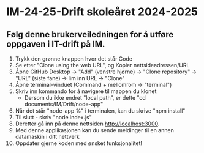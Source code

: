 # IM-24-25-Drift skoleåret 2024-2025
## Følg denne brukerveiledningen for å utføre oppgaven i IT-drift på IM.

1. Trykk den grønne knappen hvor det står Code
2. Se etter "Clone using the web URL", og Kopier nettsideadressen/URL
3. Åpne GitHub Desktop -> "Add" (venstre hjørne) -> "Clone repository" -> "URL" (siste fane) -> lim inn URL -> "Clone"
6. Åpne terminal-vinduet (Command + mellomrom -> "terminal")
7. Skriv inn kommando for å navigere til mappen du klonet
   * Dersom du ikke endret "local path", er dette "cd documents/IM/Drift/node-app"
9. Når det står "node-app %" i terminalen, kan du skrive "npm install"
10. Til slutt - skriv "node index.js" 
11. Deretter gå inn på denne nettsiden [http://localhost:3000](http://localhost:3000).
12. Med denne applikasjonen kan du sende meldinger til en annen datamaskin i ditt nettverk
13. Oppdater gjerne koden med ønsket funksjonalitet!
